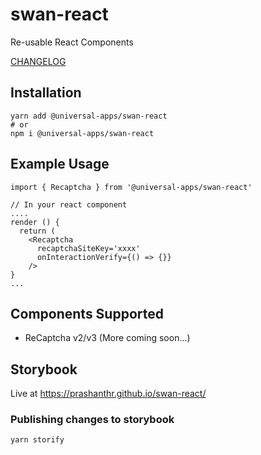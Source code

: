 # swan-react

Re-usable React Components

[CHANGELOG](./CHANGELOG.md)

## Installation

```
yarn add @universal-apps/swan-react
# or
npm i @universal-apps/swan-react
```

## Example Usage

```
import { Recaptcha } from '@universal-apps/swan-react'

// In your react component
....
render () {
  return (
    <Recaptcha
      recaptchaSiteKey='xxxx'
      onInteractionVerify={() => {}}
    />
}
...
```

## Components Supported
- ReCaptcha v2/v3
(More coming soon...)

## Storybook

Live at https://prashanthr.github.io/swan-react/

### Publishing changes to storybook

```
yarn storify
```
